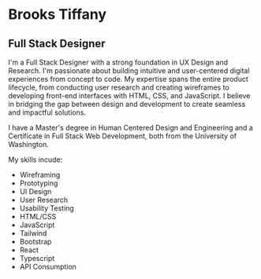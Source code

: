 # Brooks Tiffany
## Full Stack Designer
I'm a Full Stack Designer with a strong foundation in UX Design and Research. I'm passionate about building intuitive and user-centered digital experiences from concept to code. My expertise spans the entire product lifecycle, from conducting user research and creating wireframes to developing front-end interfaces with HTML, CSS, and JavaScript. I believe in bridging the gap between design and development to create seamless and impactful solutions.

I have a Master's degree in Human Centered Design and Engineering and a Certificate in Full Stack Web Development, both from the University of Washington.

My skills incude:
- Wireframing
- Prototyping
- UI Design
- User Research
- Usability Testing
- HTML/CSS
- JavaScript
- Tailwind
- Bootstrap
- React
- Typescript
- API Consumption
